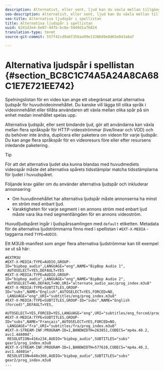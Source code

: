 ```yaml
---
description: Alternativt, eller sent, ljud kan du växla mellan tillgängliga ljudspår för ett videospår. På så sätt kan användarna välja ett språkspår när videon spelas upp.
seo-description: Alternativt, eller sent, ljud kan du växla mellan tillgängliga ljudspår för ett videospår. På så sätt kan användarna välja ett språkspår när videon spelas upp.
seo-title: Alternativa ljudspår i spellistan
title: Alternativa ljudspår i spellistan
uuid: 6241d3e4-6e07-44fb-bc0e-5d49d1a76824
translation-type: tm+mt
source-git-commit: 557f42cd9a6f356aa99e13386d9e8d65e043a6af

---
```



# Alternativa ljudspår i spellistan {#section_BC8C1C74A5A24A8CA68C1E7E721EE742}

Spelningslistan för en video kan ange ett obegränsat antal alternativa ljudspår för huvudvideoinnehållet. Du kanske vill lägga till olika språk i videoinnehållet eller tillåta användaren att växla mellan olika spår på sin enhet medan innehållet spelas upp.

Alternativa ljudspår, eller sent bindande ljud, gör att användarna kan växla mellan flera språkspår för HTTP-videoströmmar (live/linear och VOD) och du behöver inte ändra, duplicera eller paketera om videon för varje ljudspår. Du kan ange flera språkspår för en videoresurs före eller efter resursens inledande paketering.

>[!TIP]
>
>För att det alternativa ljudet ska kunna blandas med huvudmediets videospår måste det alternativa spårets tidsstämplar matcha tidsstämplarna för ljudet i huvudspåret.

Följande krav gäller om du använder alternativa ljudspår och inkluderar annonsering:

* Om huvudinnehållet har alternativa ljudspår måste annonserna ha minst en ström med enbart ljud.
* Varaktigheten för varje segment i en annons ström med enbart ljud måste vara lika med segmentlängden för en annons videoström.

Huvudljudspåret ingår i ljudspårssamlingen med `default` etiketten. Metadata för de alternativa ljudströmmarna finns med i spellistan i `#EXT-X-MEDIA` -taggarna med `TYPE=AUDIO`.

Ett M3U8-manifest som anger flera alternativa ljudströmmar kan till exempel se ut så här:

```
#EXTM3U 
#EXT-X-MEDIA:TYPE=AUDIO,GROUP-ID="bipbop_audio",LANGUAGE="eng",NAME="BipBop Audio 1", 
 AUTOSELECT=YES,DEFAULT=YES 
#EXT-X-MEDIA:TYPE=AUDIO,GROUP-ID="bipbop_audio",LANGUAGE="eng",NAME="BipBop Audio 2", 
 AUTOSELECT=NO,DEFAULT=NO,URI="alternate_audio_aac/prog_index.m3u8" 
#EXT-X-MEDIA:TYPE=SUBTITLES,GROUP-ID="subs",NAME="English",AUTOSELECT=YES,FORCED=NO, 
 LANGUAGE="eng",URI="subtitles/eng/prog_index.m3u8" 
#EXT-X-MEDIA:TYPE=SUBTITLES,GROUP-ID="subs",NAME="English (Forced)",DEFAULT=YES, 
 AUTOSELECT=YES,FORCED=YES,LANGUAGE="eng",URI="subtitles/eng_forced/prog_index.m3u8" 
#EXT-X-MEDIA:TYPE=SUBTITLES,GROUP-ID="subs",NAME="Français",AUTOSELECT=YES,FORCED=NO, 
 LANGUAGE="fra",URI="subtitles/fra/prog_index.m3u8" 
#EXT-X-STREAM-INF:PROGRAM-ID=1,BANDWIDTH=263851,CODECS="mp4a.40.2, avc1.4d400d", 
 RESOLUTION=416x234,AUDIO="bipbop_audio",SUBTITLES="subs"  
gear1/prog_index.m3u8 
#EXT-X-STREAM-INF:PROGRAM-ID=1,BANDWIDTH=577610,CODECS="mp4a.40.2, avc1.4d401e", 
 RESOLUTION=640x360,AUDIO="bipbop_audio",SUBTITLES="subs" 
gear2/prog_index.m3u8 
... 
```
